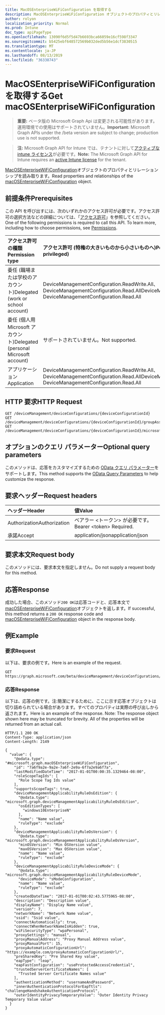 ```yaml
---
title: MacOSEnterpriseWiFiConfiguration を取得する
description: MacOSEnterpriseWiFiConfiguration オブジェクトのプロパティとリレーションシップを読み取ります。
author: rolyon
localization_priority: Normal
ms.prod: Intune
doc_type: apiPageType
ms.openlocfilehash: 13090f6d5f5d47b6693bca66059e16cf598f3347
ms.sourcegitcommit: b5425ebf648572569b032ded5b56e1dcf3830515
ms.translationtype: MT
ms.contentlocale: ja-JP
ms.lasthandoff: 08/13/2019
ms.locfileid: "36338743"
---
```

# <a name="get-macosenterprisewificonfiguration"></a><span data-ttu-id="f0fcb-103">MacOSEnterpriseWiFiConfiguration を取得する</span><span class="sxs-lookup"><span data-stu-id="f0fcb-103">Get macOSEnterpriseWiFiConfiguration</span></span>

> <span data-ttu-id="f0fcb-104">**重要:** ベータ版の Microsoft Graph Api は変更される可能性があります。運用環境での使用はサポートされていません。</span><span class="sxs-lookup"><span data-stu-id="f0fcb-104">**Important:** Microsoft Graph APIs under the /beta version are subject to change; production use is not supported.</span></span>

> <span data-ttu-id="f0fcb-105">**注:** Microsoft Graph API for Intune では、テナントに対して[アクティブな intune ライセンス](https://go.microsoft.com/fwlink/?linkid=839381)が必要です。</span><span class="sxs-lookup"><span data-stu-id="f0fcb-105">**Note:** The Microsoft Graph API for Intune requires an [active Intune license](https://go.microsoft.com/fwlink/?linkid=839381) for the tenant.</span></span>

<span data-ttu-id="f0fcb-106">[MacOSEnterpriseWiFiConfiguration](../resources/intune-deviceconfig-macosenterprisewificonfiguration.md)オブジェクトのプロパティとリレーションシップを読み取ります。</span><span class="sxs-lookup"><span data-stu-id="f0fcb-106">Read properties and relationships of the [macOSEnterpriseWiFiConfiguration](../resources/intune-deviceconfig-macosenterprisewificonfiguration.md) object.</span></span>

## <a name="prerequisites"></a><span data-ttu-id="f0fcb-107">前提条件</span><span class="sxs-lookup"><span data-stu-id="f0fcb-107">Prerequisites</span></span>
<span data-ttu-id="f0fcb-p101">この API を呼び出すには、次のいずれかのアクセス許可が必要です。アクセス許可の選択方法などの詳細については、「[アクセス許可](/graph/permissions-reference)」を参照してください。</span><span class="sxs-lookup"><span data-stu-id="f0fcb-p101">One of the following permissions is required to call this API. To learn more, including how to choose permissions, see [Permissions](/graph/permissions-reference).</span></span>

|<span data-ttu-id="f0fcb-110">アクセス許可の種類</span><span class="sxs-lookup"><span data-stu-id="f0fcb-110">Permission type</span></span>|<span data-ttu-id="f0fcb-111">アクセス許可 (特権の大きいものから小さいものへ)</span><span class="sxs-lookup"><span data-stu-id="f0fcb-111">Permissions (from most to least privileged)</span></span>|
|:---|:---|
|<span data-ttu-id="f0fcb-112">委任 (職場または学校のアカウント)</span><span class="sxs-lookup"><span data-stu-id="f0fcb-112">Delegated (work or school account)</span></span>|<span data-ttu-id="f0fcb-113">DeviceManagementConfiguration.ReadWrite.All、DeviceManagementConfiguration.Read.All</span><span class="sxs-lookup"><span data-stu-id="f0fcb-113">DeviceManagementConfiguration.ReadWrite.All, DeviceManagementConfiguration.Read.All</span></span>|
|<span data-ttu-id="f0fcb-114">委任 (個人用 Microsoft アカウント)</span><span class="sxs-lookup"><span data-stu-id="f0fcb-114">Delegated (personal Microsoft account)</span></span>|<span data-ttu-id="f0fcb-115">サポートされていません。</span><span class="sxs-lookup"><span data-stu-id="f0fcb-115">Not supported.</span></span>|
|<span data-ttu-id="f0fcb-116">アプリケーション</span><span class="sxs-lookup"><span data-stu-id="f0fcb-116">Application</span></span>|<span data-ttu-id="f0fcb-117">DeviceManagementConfiguration.ReadWrite.All、DeviceManagementConfiguration.Read.All</span><span class="sxs-lookup"><span data-stu-id="f0fcb-117">DeviceManagementConfiguration.ReadWrite.All, DeviceManagementConfiguration.Read.All</span></span>|

## <a name="http-request"></a><span data-ttu-id="f0fcb-118">HTTP 要求</span><span class="sxs-lookup"><span data-stu-id="f0fcb-118">HTTP Request</span></span>
<!-- {
  "blockType": "ignored"
}
-->
``` http
GET /deviceManagement/deviceConfigurations/{deviceConfigurationId}
GET /deviceManagement/deviceConfigurations/{deviceConfigurationId}/groupAssignments/{deviceConfigurationGroupAssignmentId}/deviceConfiguration
GET /deviceManagement/deviceConfigurations/{deviceConfigurationId}/microsoft.graph.windowsDomainJoinConfiguration/networkAccessConfigurations/{deviceConfigurationId}
```

## <a name="optional-query-parameters"></a><span data-ttu-id="f0fcb-119">オプションのクエリ パラメーター</span><span class="sxs-lookup"><span data-stu-id="f0fcb-119">Optional query parameters</span></span>
<span data-ttu-id="f0fcb-120">このメソッドは、応答をカスタマイズするための [OData クエリ パラメーター](https://docs.microsoft.com/en-us/graph/query-parameters)をサポートします。</span><span class="sxs-lookup"><span data-stu-id="f0fcb-120">This method supports the [OData Query Parameters](https://docs.microsoft.com/en-us/graph/query-parameters) to help customize the response.</span></span>

## <a name="request-headers"></a><span data-ttu-id="f0fcb-121">要求ヘッダー</span><span class="sxs-lookup"><span data-stu-id="f0fcb-121">Request headers</span></span>
|<span data-ttu-id="f0fcb-122">ヘッダー</span><span class="sxs-lookup"><span data-stu-id="f0fcb-122">Header</span></span>|<span data-ttu-id="f0fcb-123">値</span><span class="sxs-lookup"><span data-stu-id="f0fcb-123">Value</span></span>|
|:---|:---|
|<span data-ttu-id="f0fcb-124">Authorization</span><span class="sxs-lookup"><span data-stu-id="f0fcb-124">Authorization</span></span>|<span data-ttu-id="f0fcb-125">ベアラー &lt;トークン&gt; が必要です。</span><span class="sxs-lookup"><span data-stu-id="f0fcb-125">Bearer &lt;token&gt; Required.</span></span>|
|<span data-ttu-id="f0fcb-126">承諾</span><span class="sxs-lookup"><span data-stu-id="f0fcb-126">Accept</span></span>|<span data-ttu-id="f0fcb-127">application/json</span><span class="sxs-lookup"><span data-stu-id="f0fcb-127">application/json</span></span>|

## <a name="request-body"></a><span data-ttu-id="f0fcb-128">要求本文</span><span class="sxs-lookup"><span data-stu-id="f0fcb-128">Request body</span></span>
<span data-ttu-id="f0fcb-129">このメソッドには、要求本文を指定しません。</span><span class="sxs-lookup"><span data-stu-id="f0fcb-129">Do not supply a request body for this method.</span></span>

## <a name="response"></a><span data-ttu-id="f0fcb-130">応答</span><span class="sxs-lookup"><span data-stu-id="f0fcb-130">Response</span></span>
<span data-ttu-id="f0fcb-131">成功した場合、このメソッド`200 OK`は応答コードと、応答本文で[macOSEnterpriseWiFiConfiguration](../resources/intune-deviceconfig-macosenterprisewificonfiguration.md)オブジェクトを返します。</span><span class="sxs-lookup"><span data-stu-id="f0fcb-131">If successful, this method returns a `200 OK` response code and [macOSEnterpriseWiFiConfiguration](../resources/intune-deviceconfig-macosenterprisewificonfiguration.md) object in the response body.</span></span>

## <a name="example"></a><span data-ttu-id="f0fcb-132">例</span><span class="sxs-lookup"><span data-stu-id="f0fcb-132">Example</span></span>

### <a name="request"></a><span data-ttu-id="f0fcb-133">要求</span><span class="sxs-lookup"><span data-stu-id="f0fcb-133">Request</span></span>
<span data-ttu-id="f0fcb-134">以下は、要求の例です。</span><span class="sxs-lookup"><span data-stu-id="f0fcb-134">Here is an example of the request.</span></span>
``` http
GET https://graph.microsoft.com/beta/deviceManagement/deviceConfigurations/{deviceConfigurationId}
```

### <a name="response"></a><span data-ttu-id="f0fcb-135">応答</span><span class="sxs-lookup"><span data-stu-id="f0fcb-135">Response</span></span>
<span data-ttu-id="f0fcb-p102">以下は、応答の例です。注:簡潔にするために、ここに示す応答オブジェクトは切り詰められている場合があります。すべてのプロパティは実際の呼び出しから返されます。</span><span class="sxs-lookup"><span data-stu-id="f0fcb-p102">Here is an example of the response. Note: The response object shown here may be truncated for brevity. All of the properties will be returned from an actual call.</span></span>
``` http
HTTP/1.1 200 OK
Content-Type: application/json
Content-Length: 2149

{
  "value": {
    "@odata.type": "#microsoft.graph.macOSEnterpriseWiFiConfiguration",
    "id": "7a6f9a2e-9a2e-7a6f-2e9a-6f7a2e9a6f7a",
    "lastModifiedDateTime": "2017-01-01T00:00:35.1329464-08:00",
    "roleScopeTagIds": [
      "Role Scope Tag Ids value"
    ],
    "supportsScopeTags": true,
    "deviceManagementApplicabilityRuleOsEdition": {
      "@odata.type": "microsoft.graph.deviceManagementApplicabilityRuleOsEdition",
      "osEditionTypes": [
        "windows10EnterpriseN"
      ],
      "name": "Name value",
      "ruleType": "exclude"
    },
    "deviceManagementApplicabilityRuleOsVersion": {
      "@odata.type": "microsoft.graph.deviceManagementApplicabilityRuleOsVersion",
      "minOSVersion": "Min OSVersion value",
      "maxOSVersion": "Max OSVersion value",
      "name": "Name value",
      "ruleType": "exclude"
    },
    "deviceManagementApplicabilityRuleDeviceMode": {
      "@odata.type": "microsoft.graph.deviceManagementApplicabilityRuleDeviceMode",
      "deviceMode": "sModeConfiguration",
      "name": "Name value",
      "ruleType": "exclude"
    },
    "createdDateTime": "2017-01-01T00:02:43.5775965-08:00",
    "description": "Description value",
    "displayName": "Display Name value",
    "version": 7,
    "networkName": "Network Name value",
    "ssid": "Ssid value",
    "connectAutomatically": true,
    "connectWhenNetworkNameIsHidden": true,
    "wiFiSecurityType": "wpaPersonal",
    "proxySettings": "manual",
    "proxyManualAddress": "Proxy Manual Address value",
    "proxyManualPort": 15,
    "proxyAutomaticConfigurationUrl": "https://example.com/proxyAutomaticConfigurationUrl/",
    "preSharedKey": "Pre Shared Key value",
    "eapType": "leap",
    "eapFastConfiguration": "useProtectedAccessCredential",
    "trustedServerCertificateNames": [
      "Trusted Server Certificate Names value"
    ],
    "authenticationMethod": "usernameAndPassword",
    "innerAuthenticationProtocolForEapTtls": "challengeHandshakeAuthenticationProtocol",
    "outerIdentityPrivacyTemporaryValue": "Outer Identity Privacy Temporary Value value"
  }
}
```






